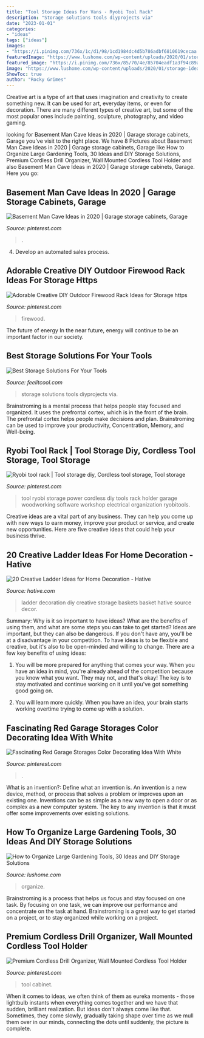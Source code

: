 ```yaml
---
title: "Tool Storage Ideas For Vans - Ryobi Tool Rack"
description: "Storage solutions tools diyprojects via"
date: "2023-01-01"
categories:
- "ideas"
tags: ["ideas"]
images:
- "https://i.pinimg.com/736x/1c/d1/98/1cd1984dc4d5b786adbf6810619cecaa.jpg"
featuredImage: "https://www.lushome.com/wp-content/uploads/2020/01/storage-ideas-gadening-tools-26.jpg"
featured_image: "https://i.pinimg.com/736x/85/70/4e/85704eadf1a3f94c89a215631737a8e3.jpg"
image: "https://www.lushome.com/wp-content/uploads/2020/01/storage-ideas-gadening-tools-26.jpg"
ShowToc: true
author: "Rocky Grimes"
---
```



Creative art is a type of art that uses imagination and creativity to create something new. It can be used for art, everyday items, or even for decoration. There are many different types of creative art, but some of the most popular ones include painting, sculpture, photography, and video gaming.

	

		
looking for Basement Man Cave Ideas in 2020 | Garage storage cabinets, Garage you've visit to the right place. We have 8 Pictures about Basement Man Cave Ideas in 2020 | Garage storage cabinets, Garage like How to Organize Large Gardening Tools, 30 Ideas and DIY Storage Solutions, Premium Cordless Drill Organizer, Wall Mounted Cordless Tool Holder and also Basement Man Cave Ideas in 2020 | Garage storage cabinets, Garage. Here you go:
		
    
## Basement Man Cave Ideas In 2020 | Garage Storage Cabinets, Garage

<img loading=lazy src="https://i.pinimg.com/736x/85/70/4e/85704eadf1a3f94c89a215631737a8e3.jpg" onerror="this.onerror=null;this.src='https://tse4.mm.bing.net/th?id=OIP.ZltrcJi97kQAm_vAXOIvrgHaJ3&amp;pid=15.1';" alt="Basement Man Cave Ideas in 2020 | Garage storage cabinets, Garage">

_Source: pinterest.com_

>. 

	

4. Develop an automated sales process.

    
## Adorable Creative DIY Outdoor Firewood Rack Ideas For Storage Https

<img loading=lazy src="https://i.pinimg.com/736x/8d/4f/05/8d4f0505c349eb25e484301f117f1840.jpg" onerror="this.onerror=null;this.src='https://tse1.mm.bing.net/th?id=OIP.oZRKgnk4VvRuGNaV4_hcsAHaJ3&amp;pid=15.1';" alt="Adorable Creative DIY Outdoor Firewood Rack Ideas for Storage https">

_Source: pinterest.com_

>firewood. 

	

The future of energy
In the near future, energy will continue to be an important factor in our society.

    
## Best Storage Solutions For Your Tools

<img loading=lazy src="http://feelitcool.com/wp-content/uploads/2017/06/best-storage-solutions-for-your-tools3.jpg" onerror="this.onerror=null;this.src='https://tse1.mm.bing.net/th?id=OIP.LSh0Nc4XpXBWkQ2LDe0LcgHaNJ&amp;pid=15.1';" alt="Best Storage Solutions For Your Tools">

_Source: feelitcool.com_

>storage solutions tools diyprojects via. 

	

Brainstroming is a mental process that helps people stay focused and organized. It uses the prefrontal cortex, which is in the front of the brain. The prefrontal cortex helps people make decisions and plan. Brainstroming can be used to improve your productivity, Concentration, Memory, and Well-being.

    
## Ryobi Tool Rack | Tool Storage Diy, Cordless Tool Storage, Tool Storage

<img loading=lazy src="https://i.pinimg.com/736x/1c/d1/98/1cd1984dc4d5b786adbf6810619cecaa.jpg" onerror="this.onerror=null;this.src='https://tse1.mm.bing.net/th?id=OIP.Sli2h-Jter8xSkM8XeGvWgHaJ3&amp;pid=15.1';" alt="Ryobi tool rack | Tool storage diy, Cordless tool storage, Tool storage">

_Source: pinterest.com_

>tool ryobi storage power cordless diy tools rack holder garage woodworking software workshop electrical organization ryobitools. 

	

Creative ideas are a vital part of any business. They can help you come up with new ways to earn money, improve your product or service, and create new opportunities. Here are five creative ideas that could help your business thrive.

    
## 20 Creative Ladder Ideas For Home Decoration - Hative

<img loading=lazy src="https://hative.com/wp-content/uploads/2014/06/ladder-decor-ideas/6-ladder-decor-ideas.jpg" onerror="this.onerror=null;this.src='https://tse3.mm.bing.net/th?id=OIP.2IL4gQVp3kRHjPaoROTzMwHaLH&amp;pid=15.1';" alt="20 Creative Ladder Ideas for Home Decoration - Hative">

_Source: hative.com_

>ladder decoration diy creative storage baskets basket hative source decor. 

	

Summary: Why is it so important to have ideas? What are the benefits of using them, and what are some steps you can take to get started?
Ideas are important, but they can also be dangerous. If you don't have any, you'll be at a disadvantage in your competition. To have ideas is to be flexible and creative, but it's also to be open-minded and willing to change. There are a few key benefits of using ideas: 
1) You will be more prepared for anything that comes your way. When you have an idea in mind, you're already ahead of the competition because you know what you want. They may not, and that's okay! The key is to stay motivated and continue working on it until you've got something good going on. 

2) You will learn more quickly. When you have an idea, your brain starts working overtime trying to come up with a solution.

    
## Fascinating Red Garage Storages Color Decorating Idea With White

<img loading=lazy src="https://i.pinimg.com/736x/23/1e/13/231e13a2a0f95ffbae7d1e0068c694fb--red-cabinets-garage-cabinets.jpg" onerror="this.onerror=null;this.src='https://tse2.mm.bing.net/th?id=OIP.ZcpEY6OLNrZvUbxLceXuEQEsCX&amp;pid=15.1';" alt="Fascinating Red Garage Storages Color Decorating Idea With White">

_Source: pinterest.com_

>. 

	

What is an invention?: Define what an invention is.
An invention is a new device, method, or process that solves a problem or improves upon an existing one. Inventions can be as simple as a new way to open a door or as complex as a new computer system. The key to any invention is that it must offer some improvements over existing solutions.

    
## How To Organize Large Gardening Tools, 30 Ideas And DIY Storage Solutions

<img loading=lazy src="https://www.lushome.com/wp-content/uploads/2020/01/storage-ideas-gadening-tools-26.jpg" onerror="this.onerror=null;this.src='https://tse2.mm.bing.net/th?id=OIP.FJWVSook7nm9MPxbnuUo0wAAAA&amp;pid=15.1';" alt="How to Organize Large Gardening Tools, 30 Ideas and DIY Storage Solutions">

_Source: lushome.com_

>organize. 

	

Brainstroming is a process that helps us focus and stay focused on one task. By focusing on one task, we can improve our performance and concentrate on the task at hand. Brainstroming is a great way to get started on a project, or to stay organized while working on a project.

    
## Premium Cordless Drill Organizer, Wall Mounted Cordless Tool Holder

<img loading=lazy src="https://i.pinimg.com/736x/44/21/7a/44217a93cb18830ddbe474a4cce36ce5.jpg" onerror="this.onerror=null;this.src='https://tse1.mm.bing.net/th?id=OIP.fj-5gclJU1L-lbKHK4c-kQHaJ3&amp;pid=15.1';" alt="Premium Cordless Drill Organizer, Wall Mounted Cordless Tool Holder">

_Source: pinterest.com_

>tool cabinet. 

	

When it comes to ideas, we often think of them as eureka moments - those lightbulb instants when everything comes together and we have that sudden, brilliant realization. But ideas don't always come like that. Sometimes, they come slowly, gradually taking shape over time as we mull them over in our minds, connecting the dots until suddenly, the picture is complete.

